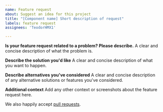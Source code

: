 ```yaml
---
name: Feature request
about: Suggest an idea for this project
title: "[Component name] Short description of request"
labels: feature request
assignees: 'TeodorHMX1'

---
```


**Is your feature request related to a problem? Please describe.**
A clear and concise description of what the problem is.

**Describe the solution you'd like**
A clear and concise description of what you want to happen.

**Describe alternatives you've considered**
A clear and concise description of any alternative solutions or features you've considered.

**Additional context**
Add any other context or screenshots about the feature request here.

We also happily accept [pull requests](https://github.com/zeoflow/password-strength/pulls).
